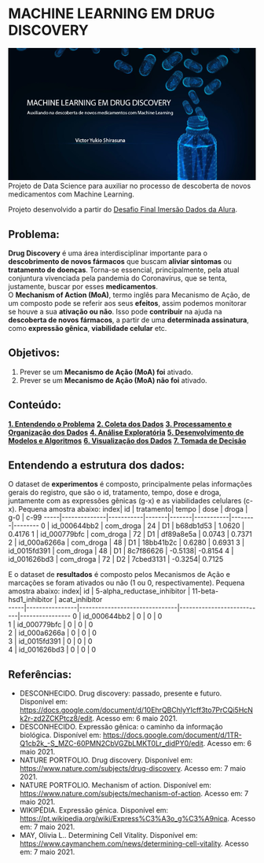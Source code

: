 
# MACHINE LEARNING EM DRUG DISCOVERY
![banner](https://github.com/vichShir/imersao-dados-desafio-final/blob/main/Imagens/banner.png) <br>
Projeto de Data Science para auxiliar no processo de descoberta de novos medicamentos com Machine Learning.

Projeto desenvolvido a partir do [Desafio Final Imersão Dados da Alura](https://www.kaggle.com/c/lish-moa).

## Problema:
**Drug Discovery** é uma área interdisciplinar importante para o **descobrimento de novos fármacos** que buscam **aliviar sintomas** ou **tratamento de doenças**. Torna-se essencial, principalmente, pela atual conjuntura vivenciada pela pandemia do Coronavírus, que se tenta, justamente, buscar por esses **medicamentos**. <br>
O **Mechanism of Action (MoA)**, termo inglês para Mecanismo de Ação, de um composto pode se referir aos seus **efeitos**, assim podemos monitorar se houve a sua **ativação ou não**. Isso pode **contribuir** na ajuda na **descoberta de novos fármacos**, a partir de uma **determinada assinatura**, como **expressão gênica**, **viabilidade celular** etc.

## Objetivos:
1. Prever se um **Mecanismo de Ação (MoA) foi** ativado.
2. Prever se um **Mecanismo de Ação (MoA) não foi** ativado.

## Conteúdo:
[**1. Entendendo o Problema**]()
[**2. Coleta dos Dados**]()
[**3. Processamento e Organização dos Dados**]()
[**4. Análise Exploratória**]()
[**5. Desenvolvimento de Modelos e Algoritmos**]()
[**6. Visualização dos Dados**]()
[**7. Tomada de Decisão**]()

## Entendendo a estrutura dos dados:
O dataset de **experimentos** é composto, principalmente pelas informações gerais do registro, que são o id, tratamento, tempo, dose e droga, juntamente com as expressões gênicas (g-x) e as viabilidades celulares (c-x). Pequena amostra abaixo:
index| id	        | tratamento| tempo	| dose	| droga	    | g-0    | c-99
-----|--------------|-----------|-------|-------|-----------|--------|--------
0	 | id_000644bb2	| com_droga	| 24	| D1	| b68db1d53	| 1.0620 | 0.4176
1	 | id_000779bfc	| com_droga	| 72	| D1	| df89a8e5a	| 0.0743 | 0.7371
2	 | id_000a6266a	| com_droga	| 48	| D1	| 18bb41b2c	| 0.6280 | 0.6931
3	 | id_0015fd391	| com_droga	| 48	| D1	| 8c7f86626	| -0.5138| -0.8154
4	 | id_001626bd3	| com_droga	| 72	| D2	| 7cbed3131	| -0.3254| 0.7125

E o dataset de **resultados** é composto pelos Mecanismos de Ação e marcações se foram ativados ou não (1 ou 0, respectivamente). Pequena amostra abaixo:
index| id	          | 5-alpha_reductase_inhibitor	  | 11-beta-hsd1_inhibitor	  | acat_inhibitor	
-----|----------------|-------------------------------|---------------------------|----------------
0	 | id_000644bb2	  | 0	                          | 0	                      | 0	              
1	 | id_000779bfc   | 0	                          | 0	                      | 0	              
2	 | id_000a6266a   | 0	                          | 0	                      | 0	              
3	 | id_0015fd391   | 0	                          | 0	                      | 0	              
4	 | id_001626bd3   | 0	                          | 0	                      | 0	             

## Referências:
   * DESCONHECIDO. Drug discovery: passado, presente e futuro. Disponível em: https://docs.google.com/document/d/10EhrQBChlyYIcff3to7PrCQi5HcNk2r-zd2ZCKPtcz8/edit. Acesso em: 6 maio 2021.
   * DESCONHECIDO. Expressão gênica: o caminho da informação biológica. Disponível em: https://docs.google.com/document/d/1TR-Q1cb2k_-S_MZC-60PMN2CbVGZbLMKT0Lr_didPY0/edit. Acesso em: 6 maio 2021.
   * NATURE PORTFOLIO. Drug discovery. Disponível em: https://www.nature.com/subjects/drug-discovery. Acesso em: 7 maio 2021.
   * NATURE PORTFOLIO. Mechanism of action. Disponível em: https://www.nature.com/subjects/mechanism-of-action. Acesso em: 7 maio 2021.
   * WIKIPÉDIA. Expressão génica. Disponível em: https://pt.wikipedia.org/wiki/Express%C3%A3o_g%C3%A9nica. Acesso em: 7 maio 2021.
   * MAY, Olivia L.. Determining Cell Vitality​. Disponível em: https://www.caymanchem.com/news/determining-cell-vitality. Acesso em: 7 maio 2021.
